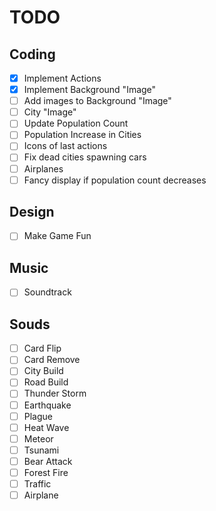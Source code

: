 # TODO

## Coding

 - [x] Implement Actions
 - [x] Implement Background "Image"
 - [ ] Add images to Background "Image"
 - [ ] City "Image"
 - [ ] Update Population Count
 - [ ] Population Increase in Cities
 - [ ] Icons of last actions
 - [ ] Fix dead cities spawning cars
 - [ ] Airplanes
 - [ ] Fancy display if population count decreases

## Design

 - [ ] Make Game Fun

## Music

 - [ ] Soundtrack

## Souds

 - [ ] Card Flip
 - [ ] Card Remove
 - [ ] City Build
 - [ ] Road Build
 - [ ] Thunder Storm
 - [ ] Earthquake
 - [ ] Plague
 - [ ] Heat Wave
 - [ ] Meteor
 - [ ] Tsunami
 - [ ] Bear Attack
 - [ ] Forest Fire
 - [ ] Traffic
 - [ ] Airplane
